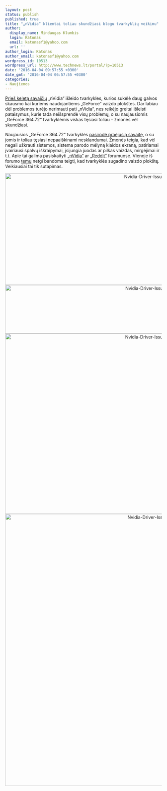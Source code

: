 ```yaml
---
layout: post
status: publish
published: true
title: "„nVidia“ klientai toliau skundžiasi blogu tvarkyklių veikimu"
author:
  display_name: Mindaugas Klumbis
  login: Katonas
  email: katonasf1@yahoo.com
  url: ''
author_login: Katonas
author_email: katonasf1@yahoo.com
wordpress_id: 10513
wordpress_url: http://www.technews.lt/portal/?p=10513
date: '2016-04-04 09:57:55 +0300'
date_gmt: '2016-04-04 06:57:55 +0300'
categories:
- Naujienos
---
```

<p><a href="http://www.technews.lt/portal/news/naujausios_nvidia_tvarkykles_gali_netgi_sugadinti_jusu_kompiuteri/" target="_blank">Prieš keletą savaičių</a> „nVidia“ išleido tvarkykles, kurios sukėlė daug galvos skausmo kai kuriems naudojantiems „GeForce“ vaizdo plokštes. Dar labiau dėl problemos turėjo nerimauti pati „nVidia“, nes reikėjo greitai išleisti pataisymus, kurie tada neišsprendė visų problemų, o su naujausiomis „GeForce 364.72“ tvarkyklėmis viskas tęsiasi toliau - žmonės vėl skundžiasi.</p>
<p>Naujausios „GeForce 364.72“ tvarkyklės <a href="http://www.technews.lt/portal/news/amd-ir-nvidia-isleidzia-virtualiai-realybei-skirtas-tvarkykles/" target="_blank">pasirodė praėjusią savaitę</a>, o su jomis ir toliau tęsiasi nepaaiškinami nesklandumai. Žmonės teigia, kad vėl negali užkrauti sistemos, sistema parodo mėlyną klaidos ekraną, patiriamai įvairiausi spalvų iškraipymai, įsijungia juodas ar pilkas vaizdas, mirgėjimai ir t.t. Apie tai galima pasiskaityti <a href="https://forums.geforce.com/default/topic/927078/geforce-drivers/official-364-72-game-ready-whql-display-driver-feedback-thread-released-3-28-16-/1/" target="_blank">„nVidia“</a> ar <a href="https://www.reddit.com/r/pcmasterrace/comments/4cu3pw/latest_nvidia_driver_36472_is_apparently_bricking/" target="_blank">„Reddit“</a> forumuose. Vienoje iš forumo <a href="https://forums.geforce.com/default/topic/928336/geforce-drivers/gtx-670-windows-10-not-booting-with-any-drivers-installed-works-fine-with-basic-driver-and-on-igpu" target="_blank">temų</a> netgi bandoma teigti, kad tvarkyklės sugadino vaizdo plokštę. Veikiausiai tai tik sutapimas.</p>
<p style="text-align: center;"><a href="http://www.technews.lt/portal/wp-content/uploads/2016/04/Nvidia-Driver-Issues-Report-2.jpg"><img class="alignnone wp-image-10515 size-full" src="http://www.technews.lt/portal/wp-content/uploads/2016/04/Nvidia-Driver-Issues-Report-2.jpg" alt="Nvidia-Driver-Issues-Report-2" width="951" height="358" /></a><a href="http://www.technews.lt/portal/wp-content/uploads/2016/04/Nvidia-Driver-Issues-Report-1.jpg"><img class="alignnone wp-image-10514 size-full" src="http://www.technews.lt/portal/wp-content/uploads/2016/04/Nvidia-Driver-Issues-Report-1.jpg" alt="Nvidia-Driver-Issues-Report-1" width="956" height="156" /></a> <a href="http://www.technews.lt/portal/wp-content/uploads/2016/04/Nvidia-Driver-Issues-Report-6.jpg"><img class="alignnone wp-image-10516 size-full" src="http://www.technews.lt/portal/wp-content/uploads/2016/04/Nvidia-Driver-Issues-Report-6.jpg" alt="Nvidia-Driver-Issues-Report-6" width="958" height="578" /></a> <a href="http://www.technews.lt/portal/wp-content/uploads/2016/04/Nvidia-Driver-Issues-Report-7.jpg"><img class="alignnone wp-image-10517 size-full" src="http://www.technews.lt/portal/wp-content/uploads/2016/04/Nvidia-Driver-Issues-Report-7.jpg" alt="Nvidia-Driver-Issues-Report-7" width="972" height="872" /></a></p>
